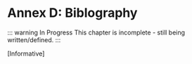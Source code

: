 # Annex D: Biblography

::: warning In Progress
This chapter is incomplete - still being written/defined.
:::

[Informative]

